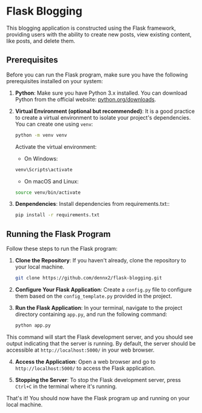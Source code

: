 # Flask Blogging

This blogging application is constructed using the Flask framework, providing users with the ability to create new posts, view existing content, like posts, and delete them.

## Prerequisites

Before you can run the Flask program, make sure you have the following prerequisites installed on your system:

1. **Python**: Make sure you have Python 3.x installed. You can download Python from the official website: [python.org/downloads](https://www.python.org/downloads/).

2. **Virtual Environment (optional but recommended)**: It is a good practice to create a virtual environment to isolate your project's dependencies. You can create one using `venv`:

    ```bash
    python -m venv venv
    ```

    Activate the virtual environment:

    - On Windows:
    ```bash
    venv\Scripts\activate
    ```

    - On macOS and Linux:
    ```bash
    source venv/bin/activate
    ```


3. **Denpendencies**: Install dependencies from requirements.txt::
    ```bash
    pip install -r requirements.txt
    ```

## Running the Flask Program

Follow these steps to run the Flask program:

1. **Clone the Repository**: If you haven't already, clone the repository to your local machine.
    ```bash
    git clone https://github.com/dennx2/flask-blogging.git
    ```

2. **Configure Your Flask Application**: Create a `config.py` file to configure them based on the `config_template.py` provided in the project.

3. **Run the Flask Application**: In your terminal, navigate to the project directory containing `app.py`, and run the following command:
    ```bash
    python app.py
    ``` 

This command will start the Flask development server, and you should see output indicating that the server is running. By default, the server should be accessible at `http://localhost:5000/` in your web browser.

4. **Access the Application**: Open a web browser and go to `http://localhost:5000/` to access the Flask application.

5. **Stopping the Server**: To stop the Flask development server, press `Ctrl+C` in the terminal where it's running.

That's it! You should now have the Flask program up and running on your local machine.